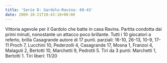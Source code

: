 ```yaml
---
title: 'Serie D: Gardolo-Ravina: 69-43'
date: 2009-10-21T10:43:18+00:00
---
```

Vittoria agevole per il Gardolo che batte in casa Ravina. Partita condotta dai primi minuti, nonostante un attacco poco brillante. Tutti i 10 giocatori a referto, brilla Casagrande autore di 17 punti. parziali: 16-10, 26-13, 10-9, 17-11 Proch 7, Lucchini 10, Pederzolli 4, Casagrande 17, Mosna 1, Franzoi 4, Malaguti 2, Bertotti 10, Marchetti 9, Pedrotti 5. Tiri da 3 punti: Marchetti 1, Bertotti 1. Tiri liberi: 11/20